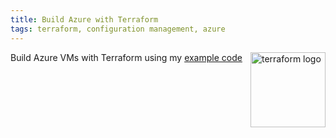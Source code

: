```yaml
---
title: Build Azure with Terraform
tags: terraform, configuration management, azure
---
```


<a href="https://terraform.io/"><img style='float:right' alt='terraform logo' width='120px' src='https://raw.githubusercontent.com/hashicorp/terraform/master/website/source/assets/images/og-image.png' ></a>

Build Azure VMs with Terraform using my [example code](https://github.com/neilhwatson/nustuff/terraform/on-azure)

